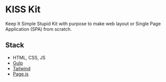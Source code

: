 # KISS Kit

Keep It Simple Stupid Kit with purpose to make web layout or Single Page Application (SPA) from scratch.

## Stack

- HTML, CSS, JS
- [Gulp](https://gulpjs.com/)
- [Tailwind](https://tailwindcss.com/)
- [Page.js](https://github.com/visionmedia/page.js)